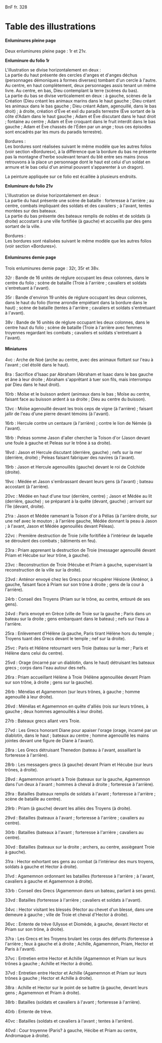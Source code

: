 BnF fr. 328

# Table des illustrations

#### Enluminures pleine page 

Deux enluminures pleine page : 1r et 21v.

**Enluminure du folio 1r**

L'illustration se divise horizontalement en deux :     
La partie du haut présente des cercles d'anges et d'anges déchus (personnages démoniques à formes diverses) tombant d'un cercle à l'autre. Au centre, en haut complètement, deux personnages assis tenant un même livre. Au centre, en bas, Dieu contemplant la terre (scènes du bas).    
La partie du bas se divise verticalement en deux : à gauche, scènes de la Création (Dieu créant les animaux marins dans le haut gauche ; Dieu créant les animaux dans le bas gauche ; Dieu créant Adam, agenouillé, dans le bas droit) ; à droite, création d'Ève et exil du paradis terrestre (Ève sortant de la côte d'Adam dans le haut gauche ; Adam et Ève discutant dans le haut droit ; fontaine au centre ; Adam et Ève croquant dans le fruit interdit dans le bas gauche ; Adam et Ève chassés de l'Éden par un ange ; tous ces épisodes sont encadrés par les murs du paradis terrestre). 

Bordures :      
Les bordures sont réalisées suivant le même modèle que les autres folios (voir section «Bordures»), à la différence que la bordure du bas ne présente pas la montagne d'herbe soulevant tenant du blé entre ses mains (nous retrouvons à la place un personnage dont le haut est celui d'un soldat en armure et le bas celui d'un animal pouvant s'apparenter à un dragon). 

La peinture appliquée sur ce folio est écaillée à plusieurs endroits.   

**Enluminure du folio 21v** 

L'illustration se divise horizontalement en deux :      
La partie du haut présente une scène de bataille : forteresse à l'arrière ; au centre, combats impliquant des soldats et des cavaliers ; à l'avant, tentes montées sur des bateaux.     
La partie du bas présente des bateaux remplis de nobles et de soldats (à droite) accostant à une ville fortifiée (à gauche) et accueillis par des gens sortant de la ville. 

Bordures :     
Les bordures sont réalisées suivant le même modèle que les autres folios (voir section «Bordures»).  

#### Enluminures demie page

Trois enluminures demie page : 32r, 35r et 38v.

32r : Bande de 16 unités de réglure occupant les deux colonnes, dans le centre du folio ; scène de bataille (Troie à l'arrière ; cavaliers et soldats s'entretuant à l'avant).

35r : Bande d'environ 19 unités de réglure occupant les deux colonnes, dans le haut du folio (forme arrondie empiétant dans la bordure dans le haut) ; scène de bataille (tentes à l'arrière ; cavaliers et soldats s'entretuant à l'avant).

38v : Bande de 16 unités de réglure occupant les deux colonnes, dans le centre haut du folio ; scène de bataille (Troie à l'arrière avec femmes troyennes regardant les combats ; cavaliers et soldats s'entretuant à l'avant). 


#### Miniatures 

4vc : Arche de Noé (arche au centre, avec des animaux flottant sur l'eau à l'avant ; ciel étoilé dans le haut). 

8ra : Sacrifice d'Isaac par Abraham (Abraham et Isaac dans le bas gauche et âne à leur droite ; Abraham s'apprêtant à tuer son fils, mais interrompu par Dieu dans le haut droit). 

10rb : Moïse et le buisson ardent (animaux dans le bas ; Moïse au centre, faisant face au buisson ardent à sa droite ; Dieu au centre du buisson). 

13vc : Moïse agenouillé devant les trois ceps de vigne (à l'arrière) ; faisant jallir de l'eau d'une pierre devant témoins (à l'avant).  

16rb : Hercule contre un centaure (à l'arrière) ; contre le lion de Némée (à l'avant).

18rb : Peleas somme Jason d'aller chercher la Toison d'or (Jason devant une foule à gauche et Peleas sur le trône à sa droite). 

18vd : Jason et Hercule discutant (derrière, gauche) ; nefs sur la mer (derrière, droite) ; Peleas faisant fabriquer des navires (à l'avant).

19rb : Jason et Hercule agenouillés (gauche) devant le roi de Colchide (droite). 

19vc : Médée et Jason s'embrassant devant leurs gens (à l'avant) ; bateau accostant (à l'arrière). 

20vc : Médée en haut d'une tour (derrière, centre) ; Jason et Médée au lit (derrière, gauche) ; se préparant à la quête (devant, gauche) ; arrivant sur l'île (devant, droite).  
 
21ra : Jason et Médée ramenant la Toison d'or à Pélias (à l'arrière droite, sur une nef avec le mouton ; à l'arrière gauche, Médée donnant la peau à Jason ; à l'avant, Jason et Médée agenouillés devant Péleas). 

22vc : Première destruction de Troie (ville foritifiée à l'intérieur de laquelle se déroulent des combats ; bâtiments en feu).

23ra : Priam apprenant la destruction de Troie (messager agenouillé devant Priam et Hécube sur leur trône, à gauche).

23vc : Reconstruction de Troie (Hécube et Priam à gauche, supervisant la reconstruction de la ville sur la droite).

23vd : Anténor envoyé chez les Grecs pour récupérer Hésione (Anténor, à gauche, faisant face à Priam sur son trône à droite ; gens de la cour à l'arrière).  

24rb : Conseil des Troyens (Priam sur le trône, au centre, entouré de ses gens). 

24vd : Paris envoyé en Grèce (ville de Troie sur la gauche ; Paris dans un bateau sur la droite ; gens embarquant dans le bateau) ; nefs sur l'eau à l'arrière. 

25ra : Enlèvement d'Hélène (à gauche, Paris tirant Hélène hors du temple ; Troyens tuant des Grecs devant le temple ; nef sur la droite). 

25vc : Paris et Hélène retournant vers Troie (bateau sur la mer ; Paris et Hélène dans celui du centre). 

25vd : Orage (incarné par un diablotin, dans le haut) détruisant les bateaux grecs ; corps dans l'eau autour des nefs. 

26ra : Priam accueillant Hélène à Troie (Hélène agenouillée devant Priam sur son trône, à droite ; gens sur la gauche). 

26rb : Ménélas et Agamemnon (sur leurs trônes, à gauche ; homme agenouillé à leur droite).

26vd : Ménélas et Agamemnon en quête d'alliés (rois sur leurs trônes, à gauche ; deux hommes agenouillés à leur droite). 

27rb : Bateaux grecs allant vers Troie. 

27vd : Les Grecs honorant Diane pour apaiser l'orage (orage, incarné par un diablotin, dans le haut ; bateaux au centre ; homme agenouillé les mains jointes devant une figure de Diane à l'avant).

28ra : Les Grecs détruisant Thenedon (bateau à l'avant, assaillant la forteresse à l'arrière). 

28rb : Les messagers grecs (à gauche) devant Priam et Hécube (sur leurs trônes, à droite).

28vd : Agamemnon arrivant à Troie (bateaux sur la gauche, Agamemnon dans l'un deux à l'avant ; hommes à cheval à droite ; forteresse à l'arrière). 

29ra : Batailles (bateaux remplis de soldats à l'avant ; forteresse à l'arrière ; scène de bataille au centre). 

29rb : Priam (à gauche) devant les alliés des Troyens (à droite). 

29vd : Batailles (bateaux à l'avant ; forteresse à l'arrière ; cavaliers au centre). 

30rb : Batailles (bateaux à l'avant ; forteresse à l'arrière ; cavaliers au centre). 

30vd : Batailles (bateaux sur la droite ; archers, au centre, assiègeant Troie à gauche). 

31ra : Hector exhortant ses gens au combat (à l'intérieur des murs troyens, soldats à gauche et Hector à droite). 

31vd : Agamemnon ordonnant les batailles (forteresse à l'arrière ; à l'avant, cavaliers à gauche et Agamemnon à droite). 

33rb : Conseil des Grecs (Agamemnon dans un bateau, parlant à ses gens). 

33vd : Batailles (forteresse à l'arrière ; cavaliers et soldats à l'avant). 

34vc : Hector visitant les blessés (Hector au chevet d'un blessé, dans une demeure à gauche ; ville de Troie et cheval d'Hector à droite). 

36vc : Entente de trève (Ulysse et Diomède, à gauche, devant Hector et Priam sur son trône, à droite).

37ra : Les Grecs et les Troyens brulant les corps des défunts (forteresse à l'arrière ; feux à gauche et à droite ; Achille, Agamemnon, Priam, Hector et Paris à l'avant). 

37vc : Entretien entre Hector et Achille (Agamemnon et Priam sur leurs trônes à gauche ; Achille et Hector à droite).

37vd : Entretien entre Hector et Achille (Agamemnon et Priam sur leurs trônes à gauche ; Hector et Achille à droite). 

38ra : Achille et Hector sur le point de se battre (à gauche, devant leurs gens ; Agamemnon et Priam à droite).

38rb : Batailles (soldats et cavaliers à l'avant ; forteresse à l'arrière). 

40rb : Entente de trève. 

40vc : Batailles (soldats et cavaliers à l'avant ; tentes à l'arrière). 

40vd : Cour troyenne (Paris? à gauche, Hécibe et Priam au centre, Andromaque à droite).